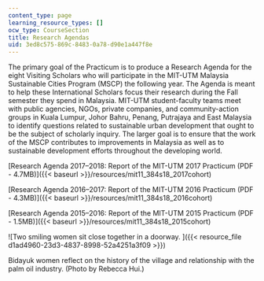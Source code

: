 ```yaml
---
content_type: page
learning_resource_types: []
ocw_type: CourseSection
title: Research Agendas
uid: 3ed8c575-869c-8483-0a78-d90e1a447f8e
---
```


The primary goal of the Practicum is to produce a Research Agenda for the eight Visiting Scholars who will participate in the MIT-UTM Malaysia Sustainable Cities Program (MSCP) the following year. The Agenda is meant to help these International Scholars focus their research during the Fall semester they spend in Malaysia. MIT-UTM student-faculty teams meet with public agencies, NGOs, private companies, and community-action groups in Kuala Lumpur, Johor Bahru, Penang, Putrajaya and East Malaysia to identify questions related to sustainable urban development that ought to be the subject of scholarly inquiry. The larger goal is to ensure that the work of the MSCP contributes to improvements in Malaysia as well as to sustainable development efforts throughout the developing world.

[Research Agenda 2017–2018: Report of the MIT-UTM 2017 Practicum (PDF - 4.7MB)]({{< baseurl >}}/resources/mit11_384s18_2017cohort)

[Research Agenda 2016–2017: Report of the MIT-UTM 2016 Practicum (PDF - 4.3MB)]({{< baseurl >}}/resources/mit11_384s18_2016cohort)

[Research Agenda 2015–2016: Report of the MIT-UTM 2015 Practicum (PDF - 1.5MB)]({{< baseurl >}}/resources/mit11_384s18_2015cohort)

![Two smiling women sit close together in a doorway. ]({{< resource_file d1ad4960-23d3-4837-8998-52a4251a3f09 >}})

Bidayuk women reflect on the history of the village and relationship with the palm oil industry. (Photo by Rebecca Hui.)